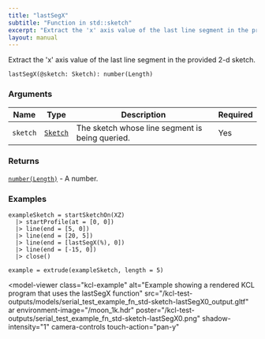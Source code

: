 ```yaml
---
title: "lastSegX"
subtitle: "Function in std::sketch"
excerpt: "Extract the 'x' axis value of the last line segment in the provided 2-d sketch."
layout: manual
---
```


Extract the 'x' axis value of the last line segment in the provided 2-d sketch.

```kcl
lastSegX(@sketch: Sketch): number(Length)
```



### Arguments

| Name | Type | Description | Required |
|----------|------|-------------|----------|
| `sketch` | [`Sketch`](/docs/kcl-std/types/std-types-Sketch) | The sketch whose line segment is being queried. | Yes |

### Returns

[`number(Length)`](/docs/kcl-std/types/std-types-number) - A number.


### Examples

```kcl
exampleSketch = startSketchOn(XZ)
  |> startProfile(at = [0, 0])
  |> line(end = [5, 0])
  |> line(end = [20, 5])
  |> line(end = [lastSegX(%), 0])
  |> line(end = [-15, 0])
  |> close()

example = extrude(exampleSketch, length = 5)

```


<model-viewer
  class="kcl-example"
  alt="Example showing a rendered KCL program that uses the lastSegX function"
  src="/kcl-test-outputs/models/serial_test_example_fn_std-sketch-lastSegX0_output.gltf"
  ar
  environment-image="/moon_1k.hdr"
  poster="/kcl-test-outputs/serial_test_example_fn_std-sketch-lastSegX0.png"
  shadow-intensity="1"
  camera-controls
  touch-action="pan-y"
>
</model-viewer>


